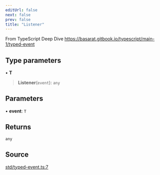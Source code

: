 ```yaml
---
editUrl: false
next: false
prev: false
title: "Listener"
---
```


From TypeScript Deep Dive
https://basarat.gitbook.io/typescript/main-1/typed-event

## Type parameters

• **T**

> **Listener**(`event`): `any`

## Parameters

• **event**: `T`

## Returns

`any`

## Source

[std/typed-event.ts:7](https://github.com/dakhetov/dgmjs/blob/main/packages/core/src/std/typed-event.ts#L7)
